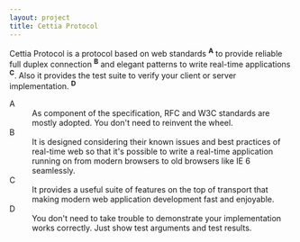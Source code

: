 ```yaml
---
layout: project
title: Cettia Protocol
---
```


Cettia Protocol is a protocol based on web standards <sup><strong>A</strong></sup> to provide reliable full duplex connection <sup><strong>B</strong></sup> and elegant patterns to write real-time applications <sup><strong>C</strong></sup>. Also it provides the test suite to verify your client or server implementation. <sup><strong>D</strong></sup>

<dl>
    <dt>A</dt>
    <dd>As component of the specification, RFC and W3C standards are mostly adopted. You don't need to reinvent the wheel.</dd>
    <dt>B</dt>
    <dd>It is designed considering their known issues and best practices of real-time web so that it's possible to write a real-time application running on from modern browsers to old browsers like IE 6 seamlessly.</dd>
    <dt>C</dt>
    <dd>It provides a useful suite of features on the top of transport that making modern web application development fast and enjoyable.</dd>
    <dt>D</dt>
    <dd>You don't need to take trouble to demonstrate your implementation works correctly. Just show test arguments and test results.</dd>
</dl>